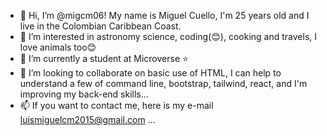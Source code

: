 - 👋 Hi, I’m @migcm06! My name is Miguel Cuello, I'm 25 years old and I live in the Colombian Caribbean Coast.
- 👀 I’m interested in astronomy science, coding(😊), cooking and travels, I love animals too😊
- 🌱 I’m currently a student at Microverse ⭐
- 💞️ I’m looking to collaborate on basic use of HTML, I can help to understand a few of command line, bootstrap, tailwind, react, and I'm improving my back-end skills...
- 📫 If you want to contact me, here is my e-mail luismiguelcm2015@gmail.com ...

<!---
migcm06/migcm06 is a ✨ special ✨ repository because its `README.md` (this file) appears on your GitHub profile.
You can click the Preview link to take a look at your changes.
--->
